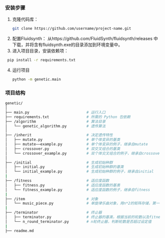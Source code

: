 ### 安装步骤

1. 克隆代码库：
   ```bash
   git clone https://github.com/username/project-name.git
    ```
2. 配置Fluidsynth：
   从https://github.com/FluidSynth/fluidsynth/releases 中下载，并将含有fluidsynth.exe的目录添加到环境变量中。
3. 进入项目目录，安装依赖项：
  ```bash
   pip install -r requirements.txt
   ```
4. 运行项目
   ```bash
   python -m genetic.main
   ```
### 项目结构

```bash
genetic/
│
├── main.py                          # 运行入口
├── requirements.txt                 # 所需的 Python 包依赖
├── /algorithm                       # 算法目录
│   └── genetic_algorithm.py         # 遗传算法
│
├── /inherit                         # 决定遗传特性
│   ├── mutate.py                    # 单个体变异的基类
│   ├── mutate——example.py           # 单个体变异的例子，继承自mutate
│   ├── crossover.py                 # 双交叉组合的基类
│   └── crossover_example.py         # 双个体交叉组合的例子，继承自crossover
│
├── /initial                         # 生成初始种群
│   ├── initial.py                   # 生成初始种群的基类
│   └── initial_example.py           # 生成初始种群的例子，继承自initial
|
├── /fitness                         # 适应度函数
│   ├── fitness.py                   # 适应度函数的基类
│   └── fitness_example.py           # 适应度函数的例子，继承自fitness
|
├── /item                            # 对象
│   └── music_piece.py               # 单旋律乐曲对象，用n*2的矩阵存储，第一列为音符值，第二列为时值
|
├── /terminator                      # 终止器
│   ├── terminator.py                # 终止器的基类，根据当前的轮数以及fitness判断算法是否终止
│   └── n_round_terminator.py        # n轮终止器，判断轮数是否超过设定值
|
├── readme.md                  
